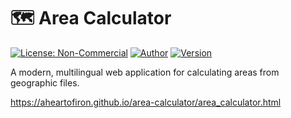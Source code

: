 # 🗺️ Area Calculator

[![License: Non-Commercial](https://img.shields.io/badge/License-Non--Commercial-red.svg)](LICENSE)
[![Author](https://img.shields.io/badge/Author-Illia%20Usachov-blue.svg)](https://github.com/)
[![Version](https://img.shields.io/badge/Version-1.0.0-green.svg)](CHANGELOG.md)

A modern, multilingual web application for calculating areas from geographic files.


https://aheartofiron.github.io/area-calculator/area_calculator.html

